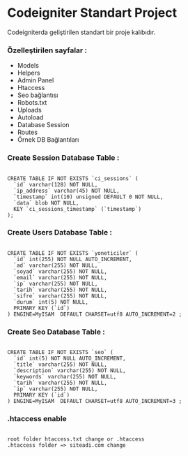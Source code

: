 # Codeigniter Standart Project
Codeigniterda geliştirilen standart bir proje kalıbıdır. 
<br>
### Özelleştirilen sayfalar :
<ul>
	<li>Models</li>
	<li>Helpers</li>
	<li>Admin Panel</li>
	<li>Htaccess</li>
	<li>Seo bağlantısı</li>
	<li>Robots.txt</li>
  <li>Uploads</li>
  <li>Autoload</li>
  <li>Database Session</li>
  <li>Routes</li>
  <li>Örnek DB Bağlantıları</li>
</ul>

### Create Session Database Table : 

<pre><code>
CREATE TABLE IF NOT EXISTS `ci_sessions` (
  `id` varchar(128) NOT NULL,
  `ip_address` varchar(45) NOT NULL,
  `timestamp` int(10) unsigned DEFAULT 0 NOT NULL,
  `data` blob NOT NULL,
  KEY `ci_sessions_timestamp` (`timestamp`)
);
</pre></code>

### Create Users Database Table : 

<pre><code>
CREATE TABLE IF NOT EXISTS `yoneticiler` (
  `id` int(255) NOT NULL AUTO_INCREMENT,
  `ad` varchar(255) NOT NULL,
  `soyad` varchar(255) NOT NULL,
  `email` varchar(255) NOT NULL,
  `ip` varchar(255) NOT NULL,
  `tarih` varchar(255) NOT NULL,
  `sifre` varchar(255) NOT NULL,
  `durum` int(5) NOT NULL,
  PRIMARY KEY (`id`)
) ENGINE=MyISAM  DEFAULT CHARSET=utf8 AUTO_INCREMENT=2 ;
</pre></code>

### Create Seo Database Table : 

<pre><code>
CREATE TABLE IF NOT EXISTS `seo` (
  `id` int(5) NOT NULL AUTO_INCREMENT,
  `title` varchar(255) NOT NULL,
  `description` varchar(255) NOT NULL,
  `keywords` varchar(255) NOT NULL,
  `tarih` varchar(255) NOT NULL,
  `ip` varchar(255) NOT NULL,
  PRIMARY KEY (`id`)
) ENGINE=MyISAM  DEFAULT CHARSET=utf8 AUTO_INCREMENT=3 ;
</pre></code>

### .htaccess enable

<pre><code>
root folder htaccess.txt change or .htaccess
.htaccess folder => siteadi.com change
</pre></code>
